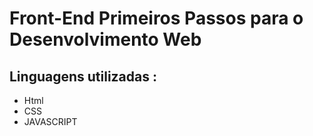 # Front-End Primeiros Passos para o Desenvolvimento Web
## Linguagens utilizadas :
* Html
* CSS
* JAVASCRIPT
